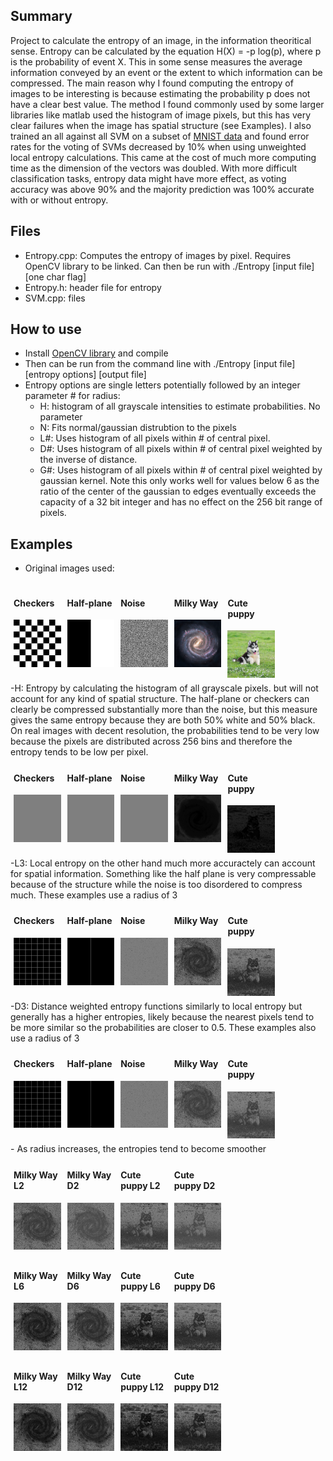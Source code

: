 ## Summary
Project to calculate the entropy of an image, in the information theoritical sense. Entropy can be calculated by the equation H(X) = -p log(p), where p is the probability of event X. 
This in some sense measures the average information conveyed by an event or the extent to which information can be compressed. 
The main reason why I found computing the entropy of images to be interesting is because estimating the probability p does not have a clear best value. 
The method I found commonly used by some larger libraries like matlab used the histogram of image pixels, but this has very clear failures when the image has spatial structure (see Examples). 
I also trained an all against all SVM on a subset of [MNIST data](http://cis.jhu.edu/~sachin/digit/digit.html) and found error rates for the voting of SVMs decreased by 10% when using unweighted local entropy calculations. 
This came at the cost of much more computing time as the dimension of the vectors was doubled. With more difficult classification tasks, entropy data might have more effect, as voting accuracy was above 90% and the majority prediction was 100% accurate with or without entropy.
## Files
- Entropy.cpp: Computes the entropy of images by pixel. Requires OpenCV library to be linked. Can then be run with ./Entropy [input file] [one char flag]
- Entropy.h: header file for entropy
- SVM.cpp: files
## How to use
- Install [OpenCV library](https://docs.opencv.org/4.4.0/d9/df8/tutorial_root.html) and compile
- Then can be run from the command line with ./Entropy [input file] [entropy options] [output file]
- Entropy options are single letters potentially followed by an integer parameter # for radius:
	- H: histogram of all grayscale intensities to estimate probabilities. No parameter
	- N: Fits normal/gaussian distrubtion to the pixels
	- L#: Uses histogram of all pixels within # of central pixel.
	- D#: Uses histogram of all pixels within # of central pixel weighted by the inverse of distance.
	- G#: Uses histogram of all pixels within # of central pixel weighted by gaussian kernel. Note this only works well for values below 6 as the ratio of the center of the gaussian to edges eventually exceeds the capacity of a 32 bit integer and has no effect on the 256 bit range of pixels.
## Examples
- Original images used:
<div style="width: 100%">
	<div style="width: 15%; float: left; margin: 5px">
        <h4>Checkers</h4>
        <img src="images/checkers.png">
    </div>
	<div style="width: 15%; float: left; margin: 5px">
        <h4>Half-plane</h4>
        <img src="images/half.png">
    </div>
    <div style="width: 15%; float: left; margin: 5px">
        <h4>Noise</h4>
        <img src="images/noise.png">
    </div>
	<div style="width: 15%; float: left; margin: 5px">
        <h4>Milky Way</h4>
        <img src="images/milky_way.jpg">
    </div>
	<div style="width: 15%; float: left; margin: 5px">
        <h4>Cute puppy</h4>
        <img src="images/husky_puppy.jpg">
    </div>
</div>
<div style="clear:both;">
-H: Entropy by calculating the histogram of all grayscale pixels. but will not account for any kind of spatial structure. The half-plane or checkers can clearly be compressed substantially more than the noise, but this measure gives the same entropy because they are both 50% white and 50% black. 
On real images with decent resolution, the probabilities tend to be very low because the pixels are distributed across 256 bins and therefore the entropy tends to be low per pixel.
</div>
<div>
	<div style="width: 15%; float: left; margin: 5px">
        <h4>Checkers</h4>
        <img src="images/checkers_global_ent.png">
    </div>
	<div style="width: 15%; float: left; margin: 5px">
        <h4>Half-plane</h4>
        <img src="images/half_global_ent.png">
    </div>
    <div style="width: 15%; float: left; margin: 5px">
        <h4>Noise</h4>
        <img src="images/noise_global_ent.png">
    </div>
	<div style="width: 15%; float: left; margin: 5px">
        <h4>Milky Way</h4>
        <img src="images/milky_way_global_ent.png">
    </div>
	<div style="width: 15%; float: left; margin: 5px">
        <h4>Cute puppy</h4>
        <img src="images/husky_puppy_global_ent.png">
    </div>
</div>
<div style="clear:both;">
-L3: Local entropy on the other hand much more accuractely can account for spatial information. Something like the half plane is very compressable because of the structure while the noise is too disordered to compress much. These examples use a radius of 3
</div>
<div>
	<div style="width: 15%; float: left; margin: 5px">
        <h4>Checkers</h4>
        <img src="images/checkers_local_3_ent.png">
    </div>
	<div style="width: 15%; float: left; margin: 5px">
        <h4>Half-plane</h4>
        <img src="images/half_local_3_ent.png">
    </div>
    <div style="width: 15%; float: left; margin: 5px">
        <h4>Noise</h4>
        <img src="images/noise_local_3_ent.png">
    </div>
	<div style="width: 15%; float: left; margin: 5px">
        <h4>Milky Way</h4>
        <img src="images/milky_way_local_3_ent.png">
    </div>
	<div style="width: 15%; float: left; margin: 5px">
        <h4>Cute puppy</h4>
        <img src="images/husky_puppy_local_3_ent.png">
    </div>
<div style="clear:both;">
-D3: Distance weighted entropy functions similarly to local entropy but generally has a higher entropies, likely because the nearest pixels tend to be more similar so the probabilities are closer to 0.5. These examples also use a radius of 3
</div>
<div>
	<div style="width: 15%; float: left; margin: 5px">
        <h4>Checkers</h4>
        <img src="images/checkers_distance_3_ent.png">
    </div>
	<div style="width: 15%; float: left; margin: 5px">
        <h4>Half-plane</h4>
        <img src="images/half_distance_3_ent.png">
    </div>
    <div style="width: 15%; float: left; margin: 5px">
        <h4>Noise</h4>
        <img src="images/noise_distance_3_ent.png">
    </div>
	<div style="width: 15%; float: left; margin: 5px">
        <h4>Milky Way</h4>
        <img src="images/milky_way_distance_3_ent.png">
    </div>
	<div style="width: 15%; float: left; margin: 5px">
        <h4>Cute puppy</h4>
        <img src="images/husky_puppy_distance_3_ent.png">
    </div>
</div>
<div style="clear:both;">
- As radius increases, the entropies tend to become smoother
</div>
<div style="clear:both;">
	<div style="width: 15%; float: left; margin: 5px">
        <h4>Milky Way L2</h4>
        <img src="images/milky_way_local_2_ent.png">
    </div>
	<div style="width: 15%; float: left; margin: 5px">
        <h4>Milky Way D2</h4>
        <img src="images/milky_way_distance_2_ent.png">
    </div>
	<div style="width: 15%; float: left; margin: 5px">
        <h4>Cute puppy L2</h4>
        <img src="images/husky_puppy_local_2_ent.png">
    </div>
	<div style="width: 15%; float: left; margin: 5px">
        <h4>Cute puppy D2</h4>
        <img src="images/husky_puppy_distance_2_ent.png">
    </div>
</div>
<div style="clear:both;">
	<div style="width: 15%; float: left; margin: 5px">
        <h4>Milky Way L6</h4>
        <img src="images/milky_way_local_6_ent.png">
    </div>
	<div style="width: 15%; float: left; margin: 5px">
        <h4>Milky Way D6</h4>
        <img src="images/milky_way_distance_6_ent.png">
    </div>
	<div style="width: 15%; float: left; margin: 5px">
        <h4>Cute puppy L6</h4>
        <img src="images/husky_puppy_local_6_ent.png">
    </div>
	<div style="width: 15%; float: left; margin: 5px">
        <h4>Cute puppy D6</h4>
        <img src="images/husky_puppy_distance_6_ent.png">
    </div>
</div>
<div style="clear:both">
	<div style="width: 15%; float: left; margin: 5px">
        <h4>Milky Way L12</h4>
        <img src="images/milky_way_local_12_ent.png">
    </div>
	<div style="width: 15%; float: left; margin: 5px">
        <h4>Milky Way D12</h4>
        <img src="images/milky_way_distance_12_ent.png">
    </div>
	<div style="width: 15%; float: left; margin: 5px">
        <h4>Cute puppy L12</h4>
        <img src="images/husky_puppy_local_12_ent.png">
    </div>
	<div style="width: 15%; float: left; margin: 5px">
        <h4>Cute puppy D12</h4>
        <img src="images/husky_puppy_distance_12_ent.png">
    </div>
</div>

